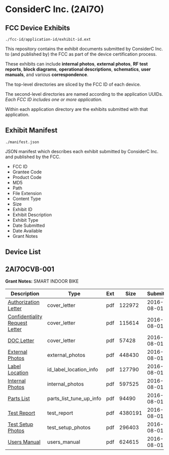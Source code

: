 # ConsiderC Inc. (2AI7O)
## FCC Device Exhibits

```
./fcc-id/application-id/exhibit-id.ext
```

This repository contains the exhibit documents submitted by ConsiderC Inc. to (and published by) the FCC as part of the device certification process.

These exhibits can include **internal photos**, **external photos**, **RF test reports**, **block diagrams**, **operational descriptions**, **schematics**, **user manuals**, and various **correspondence**.

The top-level directories are sliced by the FCC ID of each device.

The second-level directories are named according to the application UUIDs. *Each FCC ID includes one or more application.*

Within each application directory are the exhibits submitted with that application. 

## Exhibit Manifest

```
./manifest.json
```

JSON manifest which describes each exhibit submitted by ConsiderC Inc. and published by the FCC.

- FCC ID
- Grantee Code
- Product Code
- MD5
- Path
- File Extension
- Content Type
- Size
- Exhibit ID
- Exhibit Description
- Exhibit Type
- Date Submitted
- Date Available
- Grant Notes

## Device List
## 2AI7OCVB-001
**Grant Notes:** SMART INDOOR BIKE

| Description | Type | Ext | Size | Submitted | Available |
| ----------- | ---- | --- | ---- | --------- | --------- |
| [Authorization Letter](2AI7OCVB-001/30138f9bf33e1276e242692531819aaf/3083146.pdf) | cover_letter | pdf | 122972 | 2016-08-01 | 2016-08-01 |
| [Confidentiality Request Letter](2AI7OCVB-001/30138f9bf33e1276e242692531819aaf/3083147.pdf) | cover_letter | pdf | 115614 | 2016-08-01 | 2016-08-01 |
| [DOC Letter](2AI7OCVB-001/30138f9bf33e1276e242692531819aaf/3083148.pdf) | cover_letter | pdf | 57428 | 2016-08-01 | 2016-08-01 |
| [External Photos](2AI7OCVB-001/30138f9bf33e1276e242692531819aaf/3083149.pdf) | external_photos | pdf | 448430 | 2016-08-01 | 2016-08-01 |
| [Label Location](2AI7OCVB-001/30138f9bf33e1276e242692531819aaf/3083151.pdf) | id_label_location_info | pdf | 127790 | 2016-08-01 | 2016-08-01 |
| [Internal Photos](2AI7OCVB-001/30138f9bf33e1276e242692531819aaf/3083150.pdf) | internal_photos | pdf | 597525 | 2016-08-01 | 2016-08-01 |
| [Parts List](2AI7OCVB-001/30138f9bf33e1276e242692531819aaf/3083152.pdf) | parts_list_tune_up_info | pdf | 94490 | 2016-08-01 | 2016-08-01 |
| [Test Report](2AI7OCVB-001/30138f9bf33e1276e242692531819aaf/3083153.pdf) | test_report | pdf | 4380191 | 2016-08-01 | 2016-08-01 |
| [Test Setup Photos](2AI7OCVB-001/30138f9bf33e1276e242692531819aaf/3083154.pdf) | test_setup_photos | pdf | 296403 | 2016-08-01 | 2016-08-01 |
| [Users Manual](2AI7OCVB-001/30138f9bf33e1276e242692531819aaf/3083155.pdf) | users_manual | pdf | 624615 | 2016-08-01 | 2016-08-01 |
